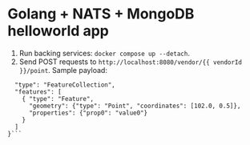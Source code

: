 # Golang + NATS + MongoDB helloworld app

1. Run backing services: `docker compose up --detach`.
2. Send POST requests to `http://localhost:8080/vendor/{{ vendorId }}/point`. Sample payload:
```{ 
  "type": "FeatureCollection",
  "features": [
    { "type": "Feature",
      "geometry": {"type": "Point", "coordinates": [102.0, 0.5]},
      "properties": {"prop0": "value0"}
    }
  ]
}```

